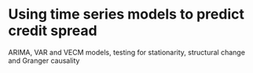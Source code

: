 # Using time series models to predict credit spread
ARIMA, VAR and VECM models, testing for stationarity, structural change and Granger causality
